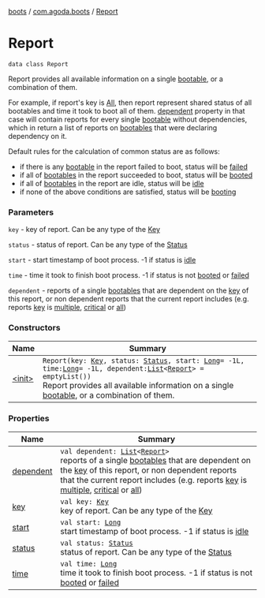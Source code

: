 [boots](../../index.md) / [com.agoda.boots](../index.md) / [Report](./index.md)

# Report

`data class Report`

Report provides all available information on a single [bootable](../-bootable/index.md),
or a combination of them.

For example, if report's key is [All](../-key/-all/index.md), then report represent
shared status of all bootables and time it took to boot all of them.
[dependent](dependent.md) property in that case will contain reports for every single
[bootable](../-bootable/index.md) without dependencies, which in return a list of reports on [bootables](../-bootable/index.md)
that were declaring dependency on it.

Default rules for the calculation of common status are as follows:

* if there is any [bootable](../-bootable/index.md) in the report failed to boot, status will be [failed](../-status/-failed/index.md)
* if all of [bootables](../-bootable/index.md) in the report succeeded to boot, status will be [booted](../-status/-booted/index.md)
* if all of [bootables](../-bootable/index.md) in the report are idle, status will be [idle](../-status/-idle/index.md)
* if none of the above conditions are satisfied, status will be [booting](../-status/-booting/index.md)

### Parameters

`key` - key of report. Can be any type of the [Key](../-key/index.md)

`status` - status of report. Can be any type of the [Status](../-status/index.md)

`start` - start timestamp of boot process. -1 if status is [idle](../-status/-idle/index.md)

`time` - time it took to finish boot process. -1 if status is not [booted](../-status/-booted/index.md) or [failed](../-status/-failed/index.md)

`dependent` - reports of a single [bootables](../-bootable/index.md) that are dependent on the [key](key.md) of this report, or
    non dependent reports that the current report includes (e.g. reports [key](key.md) is
    [multiple](../-key/-multiple/index.md), [critical](../-key/-critical/index.md) or [all](../-key/-all/index.md))

### Constructors

| Name | Summary |
|---|---|
| [&lt;init&gt;](-init-.md) | `Report(key: `[`Key`](../-key/index.md)`, status: `[`Status`](../-status/index.md)`, start: `[`Long`](https://kotlinlang.org/api/latest/jvm/stdlib/kotlin/-long/index.html)` = -1L, time: `[`Long`](https://kotlinlang.org/api/latest/jvm/stdlib/kotlin/-long/index.html)` = -1L, dependent: `[`List`](https://kotlinlang.org/api/latest/jvm/stdlib/kotlin.collections/-list/index.html)`<`[`Report`](./index.md)`> = emptyList())`<br>Report provides all available information on a single [bootable](../-bootable/index.md), or a combination of them. |

### Properties

| Name | Summary |
|---|---|
| [dependent](dependent.md) | `val dependent: `[`List`](https://kotlinlang.org/api/latest/jvm/stdlib/kotlin.collections/-list/index.html)`<`[`Report`](./index.md)`>`<br>reports of a single [bootables](../-bootable/index.md) that are dependent on the [key](key.md) of this report, or     non dependent reports that the current report includes (e.g. reports [key](key.md) is     [multiple](../-key/-multiple/index.md), [critical](../-key/-critical/index.md) or [all](../-key/-all/index.md)) |
| [key](key.md) | `val key: `[`Key`](../-key/index.md)<br>key of report. Can be any type of the [Key](../-key/index.md) |
| [start](start.md) | `val start: `[`Long`](https://kotlinlang.org/api/latest/jvm/stdlib/kotlin/-long/index.html)<br>start timestamp of boot process. -1 if status is [idle](../-status/-idle/index.md) |
| [status](status.md) | `val status: `[`Status`](../-status/index.md)<br>status of report. Can be any type of the [Status](../-status/index.md) |
| [time](time.md) | `val time: `[`Long`](https://kotlinlang.org/api/latest/jvm/stdlib/kotlin/-long/index.html)<br>time it took to finish boot process. -1 if status is not [booted](../-status/-booted/index.md) or [failed](../-status/-failed/index.md) |
